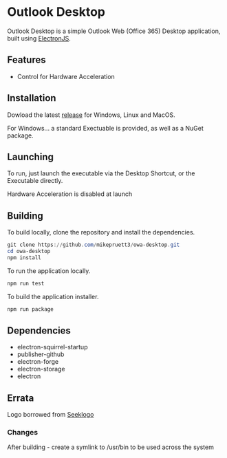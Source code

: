 # Outlook Desktop

Outlook Desktop is a simple Outlook Web (Office 365) Desktop application, built using [ElectronJS](https://www.electronjs.org).

## Features

- Control for Hardware Acceleration

## Installation

Dowload the latest [release](https://github.com/mikepruett3/owa-desktop/releases) for Windows, Linux and MacOS.

For Windows... a standard Exectuable is provided, as well as a NuGet package.

## Launching

To run, just launch the executable via the Desktop Shortcut, or the Executable directly.

Hardware Acceleration is disabled at launch

## Building

To build locally, clone the repository and install the dependencies.

```powershell
git clone https://github.com/mikepruett3/owa-desktop.git
cd owa-desktop
npm install
```

To run the application locally.

```powershell
npm run test
```

To build the application installer.

```powershell
npm run package
```

## Dependencies

- electron-squirrel-startup
- publisher-github
- electron-forge
- electron-storage
- electron

## Errata

Logo borrowed from [Seeklogo](https://seeklogo.com/vector-logo/266581/outlook)

### Changes

After building - create a symlink to /usr/bin to be used across the system

